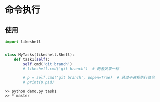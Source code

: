 # 命令执行

## 使用

```python
import likeshell


class MyTasks(likeshell.Shell):
    def task1(self):
        self.cmd('git branch')
        # likeshell.cmd('git branch')  # 两者效果一样

        # p = self.cmd('git branch', popen=True)  # 通过子进程执行命令
        # print(p.pid)
```

```shell script
>> python demo.py task1
>> * master
```
